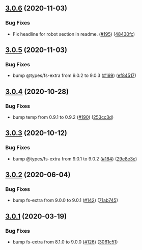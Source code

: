 ## [3.0.6](https://github.com/thenativeweb/isolated/compare/3.0.5...3.0.6) (2020-11-03)


### Bug Fixes

* Fix headline for robot section in readme. ([#195](https://github.com/thenativeweb/isolated/issues/195)) ([48430fc](https://github.com/thenativeweb/isolated/commit/48430fcc62dbe32aed8088cc348bf0979d2ae3d0))

## [3.0.5](https://github.com/thenativeweb/isolated/compare/3.0.4...3.0.5) (2020-11-03)


### Bug Fixes

* bump @types/fs-extra from 9.0.2 to 9.0.3 ([#199](https://github.com/thenativeweb/isolated/issues/199)) ([ef84517](https://github.com/thenativeweb/isolated/commit/ef845174d97f4be72859ce1275d3d464a3ed7a8b))

## [3.0.4](https://github.com/thenativeweb/isolated/compare/3.0.3...3.0.4) (2020-10-28)


### Bug Fixes

* bump temp from 0.9.1 to 0.9.2 ([#190](https://github.com/thenativeweb/isolated/issues/190)) ([253cc3d](https://github.com/thenativeweb/isolated/commit/253cc3dc64adc3de29ff403a04fdc7baba36245b))

## [3.0.3](https://github.com/thenativeweb/isolated/compare/3.0.2...3.0.3) (2020-10-12)


### Bug Fixes

* bump @types/fs-extra from 9.0.1 to 9.0.2 ([#184](https://github.com/thenativeweb/isolated/issues/184)) ([29e8e3e](https://github.com/thenativeweb/isolated/commit/29e8e3eae887afbc38255af08be3eaa0ec3902c2))

## [3.0.2](https://github.com/thenativeweb/isolated/compare/3.0.1...3.0.2) (2020-06-04)


### Bug Fixes

* bump fs-extra from 9.0.0 to 9.0.1 ([#142](https://github.com/thenativeweb/isolated/issues/142)) ([71ab745](https://github.com/thenativeweb/isolated/commit/71ab7453de0f59a30149518228b6d2baf3cacebf))

## [3.0.1](https://github.com/thenativeweb/isolated/compare/3.0.0...3.0.1) (2020-03-19)


### Bug Fixes

* bump fs-extra from 8.1.0 to 9.0.0 ([#126](https://github.com/thenativeweb/isolated/issues/126)) ([3061c51](https://github.com/thenativeweb/isolated/commit/3061c51af8a966551a66a8f4f30f0680476bf6e9))
